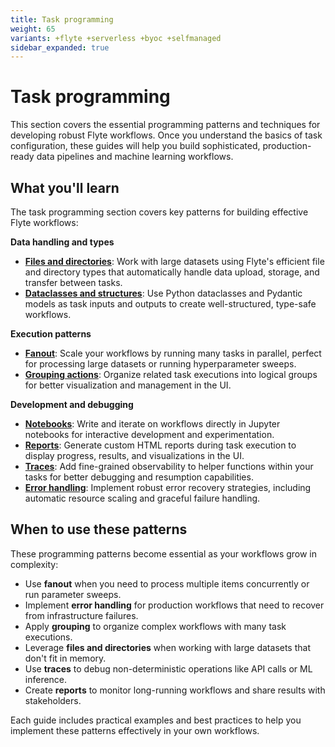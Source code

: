 ```yaml
---
title: Task programming
weight: 65
variants: +flyte +serverless +byoc +selfmanaged
sidebar_expanded: true
---
```


# Task programming

This section covers the essential programming patterns and techniques for developing robust Flyte workflows. Once you understand the basics of task configuration, these guides will help you build sophisticated, production-ready data pipelines and machine learning workflows.

## What you'll learn

The task programming section covers key patterns for building effective Flyte workflows:

**Data handling and types**
- [**Files and directories**](./files-and-directories): Work with large datasets using Flyte's efficient file and directory types that automatically handle data upload, storage, and transfer between tasks.
- [**Dataclasses and structures**](./dataclasses-and-structures): Use Python dataclasses and Pydantic models as task inputs and outputs to create well-structured, type-safe workflows.

**Execution patterns**
- [**Fanout**](./fanout): Scale your workflows by running many tasks in parallel, perfect for processing large datasets or running hyperparameter sweeps.
- [**Grouping actions**](./grouping-actions): Organize related task executions into logical groups for better visualization and management in the UI.

**Development and debugging**
- [**Notebooks**](./notebooks): Write and iterate on workflows directly in Jupyter notebooks for interactive development and experimentation.
- [**Reports**](./reports): Generate custom HTML reports during task execution to display progress, results, and visualizations in the UI.
- [**Traces**](./traces): Add fine-grained observability to helper functions within your tasks for better debugging and resumption capabilities.
- [**Error handling**](./error-handling): Implement robust error recovery strategies, including automatic resource scaling and graceful failure handling.

## When to use these patterns

These programming patterns become essential as your workflows grow in complexity:

- Use **fanout** when you need to process multiple items concurrently or run parameter sweeps.
- Implement **error handling** for production workflows that need to recover from infrastructure failures.
- Apply **grouping** to organize complex workflows with many task executions.
- Leverage **files and directories** when working with large datasets that don't fit in memory.
- Use **traces** to debug non-deterministic operations like API calls or ML inference.
- Create **reports** to monitor long-running workflows and share results with stakeholders.

Each guide includes practical examples and best practices to help you implement these patterns effectively in your own workflows.
